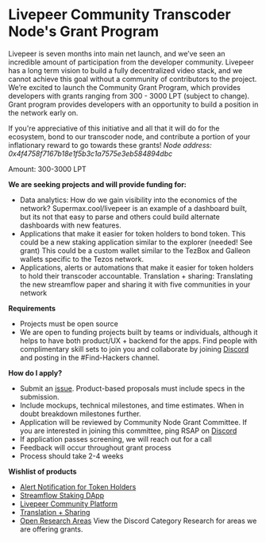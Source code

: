 
# Livepeer Community Transcoder Node's Grant Program

Livepeer is seven months into main net launch, and we’ve seen an incredible amount of participation from the developer community. Livepeer has a long term vision to build a fully decentralized video stack, and we cannot achieve this goal without a community of contributors to the project. We’re excited to launch the Community Grant Program, which provides developers with grants ranging from 300 - 3000 LPT (subject to change). Grant program provides developers with an opportunity to build a position in the network early on. 

If you're appreciative of this initiative and all that it will do for the ecosystem, bond to our transcoder node, and contribute a portion of your inflationary reward to go towards these grants! *Node address: 0x4f4758f7167b18e1f5b3c1a7575e3eb584894dbc*

Amount: 300-3000 LPT

**We are seeking projects and will provide funding for:**
* Data analytics: How do we gain visibility into the economics of the network? Supermax.cool/livepeer is an example of a dashboard built, but its not that easy to parse and others could build alternate dashboards with new features. 
* Applications that make it easier for token holders to bond token. This could be a new staking application similar to the explorer (needed! See grant) This could be a custom wallet similar to the TezBox and Galleon wallets specific to the Tezos network. 
* Applications, alerts or automations that make it easier for token holders to hold their transcoder accountable. 
Translation + sharing: Translating the new streamflow paper and sharing it with five communities in your network 

**Requirements**
* Projects must be open source 
* We are open to funding projects built by teams or individuals, although it helps to have both product/UX + backend for the apps. Find people with complimentary skill sets to join you and collaborate by joining [Discord](https://discord.gg/cmpB7sH) and posting in the #Find-Hackers channel.

**How do I apply?**
* Submit an [issue](https://github.com/Livepeer-Community-Node/Grant-Program/issues/new/choose). Product-based proposals must include specs in the submission. 
* Include mockups, technical milestones, and time estimates. When in doubt breakdown milestones further. 
* Application will be reviewed by Community Node Grant Committee. If you are interested in joining this committee, ping RSAP on [Discord](https://discord.gg/cmpB7sH)
* If application passes screening, we will reach out for a call 
* Feedback will occur throughout grant process 
* Process should take 2-4 weeks 

**Wishlist of products**
* [Alert Notification for Token Holders](https://github.com/Livepeer-Community-Node/Grant-Program/issues/2)
* [Streamflow Staking DApp](https://github.com/Livepeer-Community-Node/Grant-Program/issues/4)
* [Livepeer Community Platform](https://github.com/Livepeer-Community-Node/Grant-Program/issues/1)
* [Translation + Sharing](https://github.com/Livepeer-Community-Node/Grant-Program/issues/3) 
* [Open Research Areas](https://discord.gg/DN89pNn) View the Discord Category Research for areas we are offering grants. 
